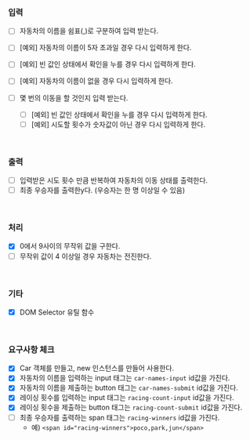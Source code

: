 ### 입력

- [ ] 자동차의 이름을 쉼표(,)로 구분하여 입력 받는다.
- [ ] [예외] 자동차의 이름이 5자 초과일 경우 다시 입력하게 한다.
- [ ] [예외] 빈 값인 상태에서 확인을 누를 경우 다시 입력하게 한다.
- [ ] [예외] 자동차의 이름이 없을 경우 다시 입력하게 한다.

- [ ] 몇 번의 이동을 할 것인지 입력 받는다.
  - [ ] [예외] 빈 값인 상태에서 확인을 누를 경우 다시 입력하게 한다.
  - [ ] [예외] 시도할 횟수가 숫자값이 아닌 경우 다시 입력하게 한다.

<br>

### 출력

- [ ] 입력받은 시도 횟수 만큼 반복하여 자동차의 이동 상태를 출력한다.
- [ ] 최종 우승자를 출력한y다. (우승자는 한 명 이상일 수 있음)

<br>

### 처리

- [x] 0에서 9사이의 무작위 값을 구한다.
- [ ] 무작위 값이 4 이상일 경우 자동차는 전진한다.

<br>

### 기타

- [x] DOM Selector 유틸 함수

<br>

### 요구사항 체크

- [x] Car 객체를 만들고, new 인스턴스를 만들어 사용한다.
- [x] 자동차의 이름을 입력하는 input 태그는 `car-names-input` id값을 가진다.
- [x] 자동차의 이름을 제출하는 button 태그는 `car-names-submit` id값을 가진다.
- [x] 레이싱 횟수를 입력하는 input 태그는 `racing-count-input` id값을 가진다.
- [x] 레이싱 횟수을 제출하는 button 태그는 `racing-count-submit` id값을 가진다.
- [ ] 최종 우승자를 출력하는 span 태그는 `racing-winners` id값을 가진다.
  - 예) `<span id="racing-winners">poco,park,jun</span>`
